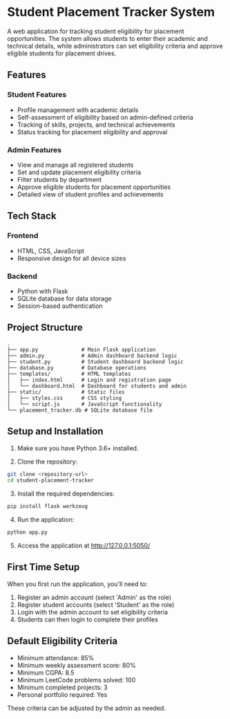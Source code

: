 # Student Placement Tracker System

A web application for tracking student eligibility for placement opportunities. The system allows students to enter their academic and technical details, while administrators can set eligibility criteria and approve eligible students for placement drives.

## Features

### Student Features
- Profile management with academic details
- Self-assessment of eligibility based on admin-defined criteria
- Tracking of skills, projects, and technical achievements
- Status tracking for placement eligibility and approval

### Admin Features
- View and manage all registered students
- Set and update placement eligibility criteria
- Filter students by department
- Approve eligible students for placement opportunities
- Detailed view of student profiles and achievements

## Tech Stack

### Frontend
- HTML, CSS, JavaScript
- Responsive design for all device sizes

### Backend
- Python with Flask
- SQLite database for data storage
- Session-based authentication

## Project Structure
```
.
├── app.py              # Main Flask application
├── admin.py            # Admin dashboard backend logic
├── student.py          # Student dashboard backend logic
├── database.py         # Database operations
├── templates/          # HTML templates
│   ├── index.html      # Login and registration page
│   └── dashboard.html  # Dashboard for students and admin
├── static/             # Static files
│   ├── styles.css      # CSS styling
│   └── script.js       # JavaScript functionality
└── placement_tracker.db # SQLite database file
```

## Setup and Installation

1. Make sure you have Python 3.6+ installed.

2. Clone the repository:
```bash
git clone <repository-url>
cd student-placement-tracker
```

3. Install the required dependencies:
```bash
pip install flask werkzeug
```

4. Run the application:
```bash
python app.py
```

5. Access the application at http://127.0.0.1:5050/

## First Time Setup

When you first run the application, you'll need to:

1. Register an admin account (select 'Admin' as the role)
2. Register student accounts (select 'Student' as the role)
3. Login with the admin account to set eligibility criteria
4. Students can then login to complete their profiles

## Default Eligibility Criteria

- Minimum attendance: 85%
- Minimum weekly assessment score: 80%
- Minimum CGPA: 8.5
- Minimum LeetCode problems solved: 100
- Minimum completed projects: 3
- Personal portfolio required: Yes

These criteria can be adjusted by the admin as needed. 